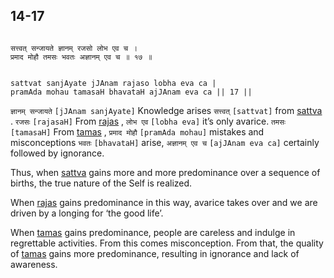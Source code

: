 ## 14-17


```shloka-sa

सत्त्वत् सन्जायते ज्ञानम् रजसो लोभ एव च ।
प्रमाद मोहौ तमसः भवतः अज्ञानम् एव च ॥ १७ ॥

```
```shloka-sa-hk

sattvat sanjAyate jJAnam rajaso lobha eva ca |
pramAda mohau tamasaH bhavataH ajJAnam eva ca || 17 ||

```
`ज्ञानम् सन्जायते` `[jJAnam sanjAyate]` Knowledge arises `सत्त्वत्` `[sattvat]` from 
[sattva](14-6.md#sattva)
. `रजसः` `[rajasaH]` From 
[rajas](14-7.md#rajas)
, `लोभ एव` `[lobha eva]` it’s only avarice. `तमसः` `[tamasaH]` From 
[tamas](14-8.md#tamas)
, `प्रमाद मोहौ` `[pramAda mohau]` mistakes and misconceptions `भवतः` `[bhavataH]` arise, `अज्ञानम् एव च` `[ajJAnam eva ca]` certainly followed by ignorance.

Thus, when 
[sattva](14-6.md#sattva)
 gains more and more predominance over a sequence of births, the true nature of the Self is realized.

When 
[rajas](14-7.md#rajas)
 gains predominance in this way, avarice takes over and we are driven by a longing for ‘the good life’.

When 
[tamas](14-8.md#tamas)
 gains predominance, people are careless and indulge in regrettable activities. From this comes misconception. From that, the quality of 
[tamas](14-8.md#tamas)
 gains more predominance, resulting in ignorance and lack of awareness.


